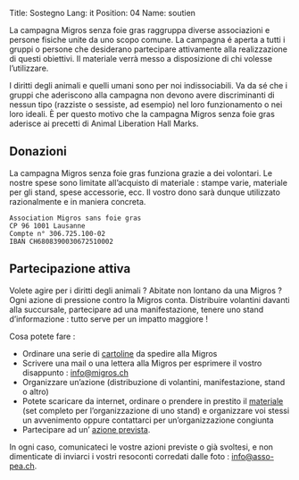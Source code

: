 Title: Sostegno
Lang: it
Position: 04
Name: soutien

La campagna Migros senza foie gras raggruppa diverse associazioni e persone fisiche unite da uno scopo comune. La campagna é aperta a tutti i gruppi o persone che desiderano partecipare attivamente alla realizzazione di questi obiettivi. Il materiale verrà messo a disposizione di chi volesse l’utilizzare.

I diritti degli animali e quelli umani sono per noi indissociabili. Va da sé che i gruppi che aderiscono alla campagna non devono avere discriminanti di nessun tipo (razziste o sessiste, ad esempio) nel loro funzionamento o nei loro ideali. È per questo motivo che la campagna Migros senza foie gras aderisce ai precetti di Animal Liberation Hall Marks.

Donazioni
---------

La campagna Migros senza foie gras funziona grazie a dei volontari. Le nostre spese sono limitate all’acquisto di materiale : stampe varie, materiale per gli stand, spese accessorie, ecc. Il vostro dono sarà dunque utilizzato razionalmente e in maniera concreta.

    Association Migros sans foie gras
    CP 96 1001 Lausanne
    Compte n° 306.725.100-02
    IBAN CH6808390030672510002

Partecipazione attiva
---------------------

Volete agire per i diritti degli animali ? Abitate non lontano da una Migros ? Ogni azione di pressione contro la Migros conta. Distribuire volantini davanti alla succursale, partecipare ad una manifestazione, tenere uno stand d’informazione : tutto serve per un impatto maggiore !

Cosa potete fare :

* Ordinare una serie di [cartoline]({filename}materiel.md) da spedire alla Migros
* Scrivere una mail o una lettera alla Migros per esprimere il vostro disappunto : info@migros.ch
* Organizzare un’azione (distribuzione di volantini, manifestazione, stand o altro)
* Potete scaricare da internet, ordinare o prendere in prestito il [materiale]({filename}materiel.md) (set completo per l’organizzazione di uno stand) e organizzare voi stessi un avvenimento oppure contattarci per un’organizzazione congiunta
* Partecipare ad un’ [azione prevista](https://www.facebook.com/pages/Campagne-pour-une-Migros-SANS-FOIE-GRAS/468110966621073?sk=events).

In ogni caso, comunicateci le vostre azioni previste o già svoltesi, e non dimenticate di inviarci i vostri resoconti corredati dalle foto : info@asso-pea.ch.
